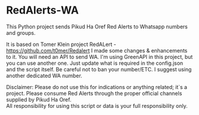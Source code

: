 # RedAlerts-WA

This Python project sends Pikud Ha Oref Red Alerts to Whatsapp numbers and groups.

It is based on Tomer Klein project RedALert - https://github.com/t0mer/Redalert
I made some changes & enhancements to it.
You will need an API to send WA. I'm using GreenAPI in this project, but you can use another one. Just update what is required in the config.json and the script itself.
Be careful not to ban your number/ETC. I suggest using another dedicated WA number.

Disclaimer:
Please do not use this for indications or anything related; it`s a project.  Please consume Red Alerts through the proper official channels supplied by Pikud Ha Oref.  
All responsibility for using this script or data is your full responsibility only.
